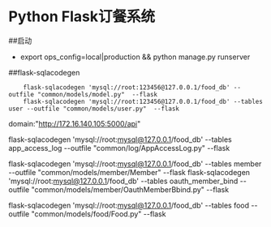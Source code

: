 Python Flask订餐系统
=====================
##启动
* export ops_config=local|production && python manage.py runserver

##flask-sqlacodegen

        flask-sqlacodegen 'mysql://root:123456@127.0.0.1/food_db' --outfile "common/models/model.py"  --flask
        flask-sqlacodegen 'mysql://root:123456@127.0.0.1/food_db' --tables user --outfile "common/models/user.py"  --flask

 domain:"http://172.16.140.105:5000/api"


flask-sqlacodegen 'mysql://root:mysql@127.0.0.1/food_db' --tables app_access_log --outfile "common/log/AppAccessLog.py"  --flask


flask-sqlacodegen 'mysql://root:mysql@127.0.0.1/food_db' --tables member --outfile "common/models/member/Member"  --flask
flask-sqlacodegen 'mysql://root:mysql@127.0.0.1/food_db' --tables oauth_member_bind --outfile "common/models/member/OauthMemberBbind.py"  --flask

flask-sqlacodegen 'mysql://root:mysql@127.0.0.1/food_db' --tables food --outfile "common/models/food/Food.py"  --flask
